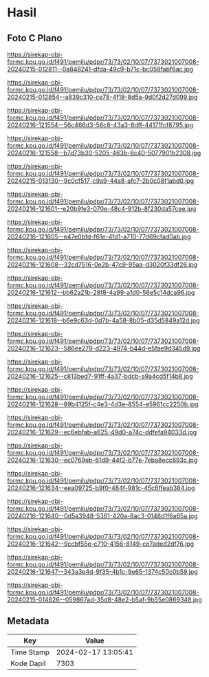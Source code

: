 # Hasil

## Foto C Plano

https://sirekap-obj-formc.kpu.go.id/f491/pemilu/pdpr/73/73/02/10/07/7373021007008-20240215-012811--0a848241-dfda-49c9-b71c-bc058fabf6ac.jpg

https://sirekap-obj-formc.kpu.go.id/f491/pemilu/pdpr/73/73/02/10/07/7373021007008-20240215-012854--a839c310-ce78-4f18-8d5a-9d0f2d27d099.jpg

https://sirekap-obj-formc.kpu.go.id/f491/pemilu/pdpr/73/73/02/10/07/7373021007008-20240216-121554--56c466d3-58c8-43a3-8dff-44171fcf8795.jpg

https://sirekap-obj-formc.kpu.go.id/f491/pemilu/pdpr/73/73/02/10/07/7373021007008-20240216-121558--b7d73b30-5205-463b-8c40-5077901b2308.jpg

https://sirekap-obj-formc.kpu.go.id/f491/pemilu/pdpr/73/73/02/10/07/7373021007008-20240215-013130--9c0cf517-c9a9-44a8-afc7-2b0c08f1abd0.jpg

https://sirekap-obj-formc.kpu.go.id/f491/pemilu/pdpr/73/73/02/10/07/7373021007008-20240216-121601--e20b9fe3-070e-48c4-912b-8f230da57cee.jpg

https://sirekap-obj-formc.kpu.go.id/f491/pemilu/pdpr/73/73/02/10/07/7373021007008-20240216-121605--e47e0bfd-f61e-4fd1-a710-77d69cfad0ab.jpg

https://sirekap-obj-formc.kpu.go.id/f491/pemilu/pdpr/73/73/02/10/07/7373021007008-20240216-121608--32cd7516-0e2b-47c9-95aa-d3020f33df26.jpg

https://sirekap-obj-formc.kpu.go.id/f491/pemilu/pdpr/73/73/02/10/07/7373021007008-20240216-121612--bb62a21b-28f8-4a99-a1d0-56e5c14dca96.jpg

https://sirekap-obj-formc.kpu.go.id/f491/pemilu/pdpr/73/73/02/10/07/7373021007008-20240216-121618--b6e9c63d-0d7b-4a58-8b05-d35d5849a12d.jpg

https://sirekap-obj-formc.kpu.go.id/f491/pemilu/pdpr/73/73/02/10/07/7373021007008-20240216-121623--586ee279-d223-4974-b44d-e5fae9d345d9.jpg

https://sirekap-obj-formc.kpu.go.id/f491/pemilu/pdpr/73/73/02/10/07/7373021007008-20240216-121625--c813bed7-91ff-4a37-bdcb-a9a4cd5f14b8.jpg

https://sirekap-obj-formc.kpu.go.id/f491/pemilu/pdpr/73/73/02/10/07/7373021007008-20240216-121628--89b4125f-c4e3-4d3e-8554-e5961cc2250b.jpg

https://sirekap-obj-formc.kpu.go.id/f491/pemilu/pdpr/73/73/02/10/07/7373021007008-20240216-121629--ec6ebfab-a625-49d0-a74c-ddfefa94033d.jpg

https://sirekap-obj-formc.kpu.go.id/f491/pemilu/pdpr/73/73/02/10/07/7373021007008-20240216-121630--ec0769eb-61d9-44f2-b77e-7eba8ecc893c.jpg

https://sirekap-obj-formc.kpu.go.id/f491/pemilu/pdpr/73/73/02/10/07/7373021007008-20240216-121634--eea09725-b9f0-484f-981c-45c6ffeab384.jpg

https://sirekap-obj-formc.kpu.go.id/f491/pemilu/pdpr/73/73/02/10/07/7373021007008-20240216-121640--0d5a3948-5361-420a-8ac3-0148d1f6a65a.jpg

https://sirekap-obj-formc.kpu.go.id/f491/pemilu/pdpr/73/73/02/10/07/7373021007008-20240216-121642--9ccbf55e-c710-4156-8149-ce7aded2df76.jpg

https://sirekap-obj-formc.kpu.go.id/f491/pemilu/pdpr/73/73/02/10/07/7373021007008-20240216-121647--343a3e4d-9f35-4b1c-9e65-1374c50c0b59.jpg

https://sirekap-obj-formc.kpu.go.id/f491/pemilu/pdpr/73/73/02/10/07/7373021007008-20240215-014626--059867ad-35d8-48e2-b5af-9b55e0869348.jpg


## Metadata

| Key        | Value               |
| ---------- | ------------------- |
| Time Stamp | 2024-02-17 13:05:41 |
| Kode Dapil | 7303                |



